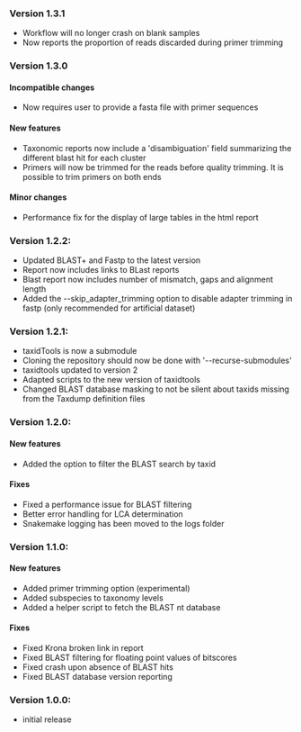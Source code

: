 ### Version 1.3.1

* Workflow will no longer crash on blank samples
* Now reports the proportion of reads discarded during primer trimming

### Version 1.3.0

#### Incompatible changes

* Now requires user to provide a fasta file with primer sequences

#### New features

* Taxonomic reports now include a 'disambiguation' field summarizing the different blast hit for each cluster
* Primers will now be trimmed for the reads before quality trimming. It is possible to trim primers on both ends

#### Minor changes

* Performance fix for the display of large tables in the html report

### Version 1.2.2:

* Updated BLAST+ and Fastp to the latest version
* Report now includes links to BLast reports
* Blast report now includes number of mismatch, gaps and alignment length
* Added the --skip_adapter_trimming option to disable adapter trimming in fastp (only recommended for artificial dataset)

### Version 1.2.1:

* taxidTools is now a submodule
* Cloning the repository should now be done with '--recurse-submodules'
* taxidtools updated to version 2
* Adapted scripts to the new version of taxidtools
* Changed BLAST database masking to not be silent about taxids missing from the Taxdump definition files

### Version 1.2.0:

#### New features

* Added the option to filter the BLAST search by taxid

#### Fixes

* Fixed a performance issue for BLAST filtering
* Better error handling for LCA determination
* Snakemake logging has been moved to the logs folder

### Version 1.1.0:

#### New features

* Added primer trimming option (experimental)
* Added subspecies to taxonomy levels
* Added a helper script to fetch the BLAST nt database

#### Fixes

* Fixed Krona broken link in report
* Fixed BLAST filtering for floating point values of bitscores
* Fixed crash upon absence of BLAST hits
* Fixed BLAST database version reporting

### Version 1.0.0:

* initial release
